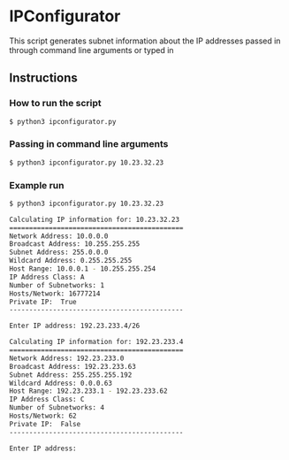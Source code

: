 # IPConfigurator
This script generates subnet information about the IP addresses passed in through command line arguments or typed in

## Instructions

### How to run the script
```sh
$ python3 ipconfigurator.py
```

### Passing in command line arguments
```sh
$ python3 ipconfigurator.py 10.23.32.23
```

### Example run
```sh
$ python3 ipconfigurator.py 10.23.32.23

Calculating IP information for: 10.23.32.23
============================================
Network Address: 10.0.0.0
Broadcast Address: 10.255.255.255
Subnet Address: 255.0.0.0
Wildcard Address: 0.255.255.255
Host Range: 10.0.0.1 - 10.255.255.254
IP Address Class: A
Number of Subnetworks: 1
Hosts/Network: 16777214
Private IP:  True
--------------------------------------------

Enter IP address: 192.23.233.4/26

Calculating IP information for: 192.23.233.4
============================================
Network Address: 192.23.233.0
Broadcast Address: 192.23.233.63
Subnet Address: 255.255.255.192
Wildcard Address: 0.0.0.63
Host Range: 192.23.233.1 - 192.23.233.62
IP Address Class: C
Number of Subnetworks: 4
Hosts/Network: 62
Private IP:  False
--------------------------------------------

Enter IP address: 
```



